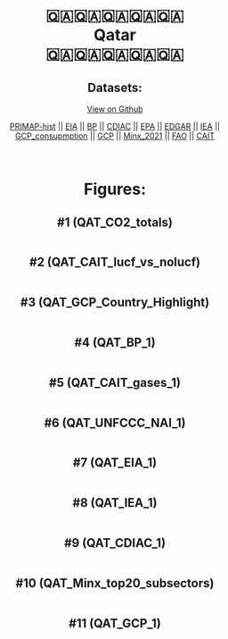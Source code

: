 
<center>
<h1 align="center">
🇶🇦🇶🇦🇶🇦🇶🇦🇶🇦
<br>
Qatar
<br>
🇶🇦🇶🇦🇶🇦🇶🇦🇶🇦
</h1>
<h2>Datasets:</h2>
<p><a href="https://github.com/dquintani/GreenhouseData/tree/master/country_data/QAT_Qatar/data">View on Github</a>
<br></p><p><a href="data/QAT_PRIMAP-hist.csv">PRIMAP-hist</a> || <a href="data/QAT_EIA.csv">EIA</a> || <a href="data/QAT_BP.csv">BP</a> || <a href="data/QAT_CDIAC.csv">CDIAC</a> || <a href="data/QAT_EPA.csv">EPA</a> || <a href="data/QAT_EDGAR.csv">EDGAR</a> || <a href="data/QAT_IEA.csv">IEA</a> || <a href="data/QAT_GCP_consupmption.csv">GCP_consupmption</a> || <a href="data/QAT_GCP.csv">GCP</a> || <a href="data/QAT_Minx_2021.csv">Minx_2021</a> || <a href="data/QAT_FAO.csv">FAO</a> || <a href="data/QAT_CAIT.csv">CAIT</a></p><p><br></p>
<h1>Figures:</h1><h2>#1 (QAT_CO2_totals)</h2>
<p><img alt="" src="figures/QAT_CO2_totals.png" /></p><h2>#2 (QAT_CAIT_lucf_vs_nolucf)</h2>
<p><img alt="" src="figures/QAT_CAIT_lucf_vs_nolucf.png" /></p><h2>#3 (QAT_GCP_Country_Highlight)</h2>
<p><img alt="" src="figures/QAT_GCP_Country_Highlight.png" /></p><h2>#4 (QAT_BP_1)</h2>
<p><img alt="" src="figures/QAT_BP_1.png" /></p><h2>#5 (QAT_CAIT_gases_1)</h2>
<p><img alt="" src="figures/QAT_CAIT_gases_1.png" /></p><h2>#6 (QAT_UNFCCC_NAI_1)</h2>
<p><img alt="" src="figures/QAT_UNFCCC_NAI_1.png" /></p><h2>#7 (QAT_EIA_1)</h2>
<p><img alt="" src="figures/QAT_EIA_1.png" /></p><h2>#8 (QAT_IEA_1)</h2>
<p><img alt="" src="figures/QAT_IEA_1.png" /></p><h2>#9 (QAT_CDIAC_1)</h2>
<p><img alt="" src="figures/QAT_CDIAC_1.png" /></p><h2>#10 (QAT_Minx_top20_subsectors)</h2>
<p><img alt="" src="figures/QAT_Minx_top20_subsectors.png" /></p><h2>#11 (QAT_GCP_1)</h2>
<p><img alt="" src="figures/QAT_GCP_1.png" /></p>